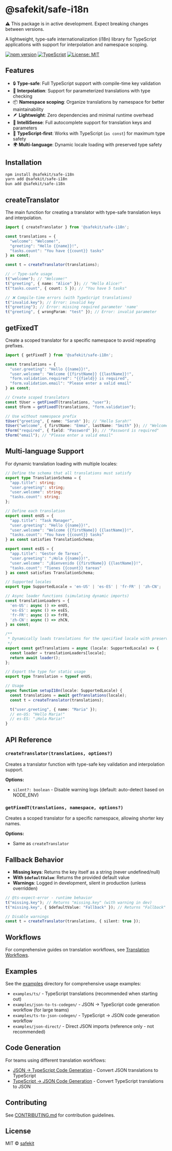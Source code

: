 # @safekit/safe-i18n

⚠️ This package is in active development. Expect breaking changes between versions.

A lightweight, type-safe internationalization (i18n) library for TypeScript applications with support for interpolation and namespace scoping.

[![npm version](https://badge.fury.io/js/@safekit%2Fsafe-i18n.svg)](https://badge.fury.io/js/@safekit%2Fsafe-i18n)
[![TypeScript](https://img.shields.io/badge/TypeScript-5.0+-blue.svg)](https://www.typescriptlang.org/)
[![License: MIT](https://img.shields.io/badge/License-MIT-yellow.svg)](https://opensource.org/licenses/MIT)

## Features

- 🔒 **Type-safe**: Full TypeScript support with compile-time key validation
- 🔧 **Interpolation**: Support for parameterized translations with type checking
- 📦 **Namespace scoping**: Organize translations by namespace for better maintainability
- 🪶 **Lightweight**: Zero dependencies and minimal runtime overhead
- 🎯 **IntelliSense**: Full autocomplete support for translation keys and parameters
- 📁 **TypeScript-first**: Works with TypeScript (`as const`) for maximum type safety
- 🌍 **Multi-language**: Dynamic locale loading with preserved type safety

## Installation

```bash
npm install @safekit/safe-i18n
yarn add @safekit/safe-i18n
bun add @safekit/safe-i18n
```

## createTranslator

The main function for creating a translator with type-safe translation keys and interpolation.

```typescript
import { createTranslator } from '@safekit/safe-i18n';

const translations = {
  "welcome": "Welcome!",
  "greeting": "Hello {{name}}!",
  "tasks.count": "You have {{count}} tasks"
} as const;

const t = createTranslator(translations);

// ✅ Type-safe usage
t("welcome"); // "Welcome!"
t("greeting", { name: "Alice" }); // "Hello Alice!"
t("tasks.count", { count: 5 }); // "You have 5 tasks"

// ❌ Compile-time errors (with TypeScript translations)
t("invalid.key"); // Error: invalid key
t("greeting"); // Error: missing required parameter 'name'
t("greeting", { wrongParam: "test" }); // Error: invalid parameter
```

## getFixedT

Create a scoped translator for a specific namespace to avoid repeating prefixes.

```typescript
import { getFixedT } from '@safekit/safe-i18n';

const translations = {
  "user.greeting": "Hello {{name}}!",
  "user.welcome": "Welcome {{firstName}} {{lastName}}!",
  "form.validation.required": "{{field}} is required",
  "form.validation.email": "Please enter a valid email"
} as const;

// Create scoped translators
const tUser = getFixedT(translations, "user");
const tForm = getFixedT(translations, "form.validation");

// Use without namespace prefix
tUser("greeting", { name: "Sarah" }); // "Hello Sarah!"
tUser("welcome", { firstName: "Emma", lastName: "Smith" }); // "Welcome Emma Smith!"
tForm("required", { field: "Password" }); // "Password is required"
tForm("email"); // "Please enter a valid email"
```

## Multi-language Support

For dynamic translation loading with multiple locales:

```typescript
// Define the schema that all translations must satisfy
export type TranslationSchema = {
  "app.title": string;
  "user.greeting": string;
  "user.welcome": string;
  "tasks.count": string;
};

// Define each translation
export const enUS = {
  "app.title": "Task Manager",
  "user.greeting": "Hello {{name}}!",
  "user.welcome": "Welcome {{firstName}} {{lastName}}!",
  "tasks.count": "You have {{count}} tasks"
} as const satisfies TranslationSchema;

export const esES = {
  "app.title": "Gestor de Tareas",
  "user.greeting": "¡Hola {{name}}!",
  "user.welcome": "¡Bienvenido {{firstName}} {{lastName}}!",
  "tasks.count": "Tienes {{count}} tareas"
} as const satisfies TranslationSchema;

// Supported locales
export type SupportedLocale = 'en-US' | 'es-ES' | 'fr-FR' | 'zh-CN';

// Async loader functions (simulating dynamic imports)
const translationLoaders = {
  'en-US': async () => enUS,
  'es-ES': async () => esES,
  'fr-FR': async () => frFR,
  'zh-CN': async () => zhCN,
} as const;

/**
 * Dynamically loads translations for the specified locale with preserved literal types
 */
export const getTranslations = async (locale: SupportedLocale) => {
  const loader = translationLoaders[locale];
  return await loader();
};

// Export the type for static usage
export type Translation = typeof enUS;

// Usage
async function setupI18n(locale: SupportedLocale) {
  const translations = await getTranslations(locale);
  const t = createTranslator(translations);

  t("user.greeting", { name: "Maria" });
  // en-US: "Hello Maria!"
  // es-ES: "¡Hola Maria!"
}
```

## API Reference

### `createTranslator(translations, options?)`

Creates a translator function with type-safe key validation and interpolation support.

**Options:**
- `silent?: boolean` - Disable warning logs (default: auto-detect based on NODE_ENV)

### `getFixedT(translations, namespace, options?)`

Creates a scoped translator for a specific namespace, allowing shorter key names.

**Options:**
- Same as `createTranslator`

## Fallback Behavior

- **Missing keys**: Returns the key itself as a string (never undefined/null)
- **With `$defaultValue`**: Returns the provided default value
- **Warnings**: Logged in development, silent in production (unless overridden)

```typescript
// @ts-expect-error - runtime behavior
t("missing.key"); // Returns "missing.key" (with warning in dev)
t("missing.key", { $defaultValue: "Fallback" }); // Returns "Fallback"

// Disable warnings
const t = createTranslator(translations, { silent: true });
```

## Workflows

For comprehensive guides on translation workflows, see [Translation Workflows](./docs/workflows.md).


## Examples

See the [examples](./examples/) directory for comprehensive usage examples:
- `examples/ts/` - TypeScript translations (recommended when starting out)
- `examples/json-to-ts-codegen/` - JSON → TypeScript code generation workflow (for large teams)
- `examples/ts-to-json-codegen/` - TypeScript → JSON code generation workflow
- `examples/json-direct/` - Direct JSON imports (reference only - not recommended)

## Code Generation

For teams using different translation workflows:
- [JSON → TypeScript Code Generation](./docs/json-to-ts-codegen.md) - Convert JSON translations to TypeScript
- [TypeScript → JSON Code Generation](./docs/ts-to-json-codegen.md) - Convert TypeScript translations to JSON

## Contributing

See [CONTRIBUTING.md](./CONTRIBUTING.md) for contribution guidelines.

## License

MIT © [safekit](https://github.com/safekit-labs)